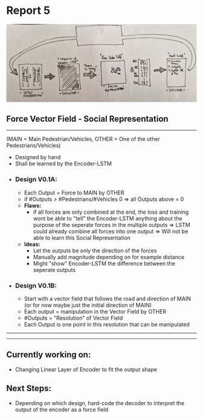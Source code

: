 # Report 5
![](hard-coded-design.jpg)

## Force Vector Field - Social Representation
-----------------------------------------------
(MAIN = Main Pedestrian/Vehicles, OTHER = One of the other Pedestrians/Vehicles)
- Designed by hand
- Shall be learned by the Encoder-LSTM
- ### **Design V0.1A:**
    - Each Output = Force to MAIN by OTHER
    - if #Outputs > #Pedestrians/#Vehicles 0 => all Outputs above = 0
    - **Flaws:**
        - if all forces are only combined at the end, the loss and training wont be able to "tell" the Encoder-LSTM anything about the purpose of the seperate forces in the multiple outputs => LSTM could already combine all forces into one output => Will not be able to learn this Social Representation
    - **Ideas:**
        - Let the outputs be only the direction of the forces
        - Manually add magnitude depending on for example distance
        - Might "show" Encoder-LSTM the difference between the seperate outputs
- ### **Design V0.1B:**
    - Start with a vector field that follows the road and direction of MAIN (or for now maybe just the initial direction of MAIN)
    - Each output = manipulation in the Vector Field by OTHER
    - #Outputs = "Resolution" of Vector Field
    - Each Output is one point in this resolution that can be manipulated
-------------------------------------
---------------------------------------
## Currently working on:
- Changing Linear Layer of Encoder to fit the output shape

## Next Steps:
- Depending on which design, hard-code the decoder to interpret the output of the encoder as a force field
